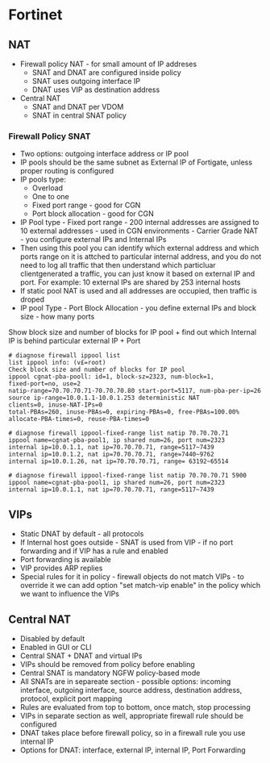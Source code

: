 # Fortinet

## NAT

- Firewall policy NAT - for small amount of IP addreses
    - SNAT and DNAT are configured inside policy
    - SNAT uses outgoing interface IP
    - DNAT uses VIP as destination address
- Central NAT
    - SNAT and DNAT per VDOM
    - SNAT in central SNAT policy

### Firewall Policy SNAT

- Two options: outgoing interface address or IP pool
- IP pools should be the same subnet as External IP of Fortigate, unless proper routing is configured
- IP pools type:
    - Overload
    - One to one
    - Fixed port range - good for CGN
    - Port block allocation - good for CGN
- IP Pool type - Fixed port range - 200 internal addresses are assigned to 10 external addresses - used in CGN environments - Carrier Grade NAT - you configure external IPs and Internal IPs
- Then using this pool you can identify which external address and which ports range on it is attched to particular internal address, and you do not need to log all traffic that then understand which particluar clientgenerated a traffic, you can just know it based on external IP and port. For example: 10 external IPs are shared by 253 internal hosts
- If static pool NAT is used and all addresses are occupied, then traffic is droped
- IP pool Type - Port Block Allocation - you define external IPs and block size - how many ports

Show block size and number of blocks for IP pool + find out which Internal IP is behind particular external IP + Port

```
# diagnose firewall ippool list
list ippool info: (v£=root)
Check block size and number of blocks for IP pool
ippool cgnat-pba-pooll: id=1, block-sz=2323, num-block=1,
fixed-port=no, use=2
natip-range=70.70.70.71-70.70.70.80 start-port=5117, num-pba-per-ip=26
source ip-range=10.0.1.1-10.0.1.253 deterministic NAT
clients=0, inuse-NAT-IPs=0
total-PBAs=260, inuse-PBAs=0, expiring-PBAs=0, free-PBAs=100.00%
allocate-PBA-times=0, reuse-PBA-times=0

# diagnose firewall ippool-fixed-range list natip 70.70.70.71
ippool name=cgnat-pba-pool1, ip shared num=26, port num=2323
internal ip=10.0.1.1, nat ip=70.70.70.71, range=5117~7439 
internal ip=10.0.1.2, nat ip=70.70.70.71, range=7440~9762
internal ip=10.0.1.26, nat ip=70.70.70.71, range= 63192~65514

# diagnose firewall ippool-fixed-range list natip 70.70.70.71 5900
ippool name=cgnat-pba-pool1, ip shared num=26, port num=2323
internal ip=10.0.1.1, nat ip=70.70.70.71, range=5117~7439
```

## VIPs

- Static DNAT by default - all protocols
- If Internal host goes outside - SNAT is used from VIP - if no port forwarding and if VIP has a rule and enabled
- Port forwarding is available
- VIP provides ARP replies
- Special rules for it in policy - firewall objects do not match VIPs - to override it we can add option "set match-vip enable" in the policy which we want to influence the VIPs

## Central NAT

- Disabled by default
- Enabled in GUI or CLI
- Central SNAT + DNAT and virtual IPs 
- VIPs should be removed from policy before enabling
- Central SNAT is mandatory NGFW policy-based mode
- All SNATs are in separeate section - possible options: incoming interface, outgoing interface, source address, destination address, protocol, explicit port mapping
- Rules are evaluated from top to bottom, once match, stop processing
- VIPs in separate section as well, appropriate firewall rule should be configured
- DNAT takes place before firewall policy, so in a firewall rule you use internal IP
- Options for DNAT: interface, external IP, internal IP, Port Forwarding